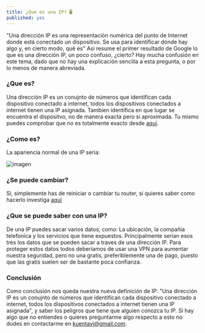 ```yaml
---
title: ¿Que es una IP? 🖥️
published: yes
---
```


"Una dirección IP es una representación numérica del punto de Internet donde está conectado un dispositivo. Se usa para identificar dónde hay algo y, en cierto modo, qué es" Asi resume el primer resultado de Google lo que es una dirección IP, un poco confuso, ¿cierto? Hay mucha confusión en este tema, dado que no hay una explicación sencilla a esta pregunta, o por lo menos de manera abreviada.

### ¿Que es?

Una dirección IP es un conujnto de números que identifican cada dispositivo conectado a internet, todos los dispositivos conectados a internet tienen una IP asignada. Tambien identifica en que lugar se encuentra el dispositvo, no de manera exacta pero si aproximada. Tu mismo puedes comprobar que no es totalmente exacto desde [aquí](https://www.cual-es-mi-ip.net/geolocalizar-ip-mapa).

### ¿Como es?

La apariencia normal de una IP seria: 

![imagen](https://external-content.duckduckgo.com/iu/?u=https%3A%2F%2Fwww.codeproject.com%2FKB%2Fgoogle-cloud%2F1267882%2Fgoogle-my-ip.jpg&f=1&nofb=1&ipt=8b10338451d2c73aeb5a2141a02ef999c6f826c2a539823166498c235750a2ad&ipo=images)

### ¿Se puede cambiar?

Si, simplemente has de reiniciar o cambiar tu router, si quieres saber como hacerlo investiga [aquí](https://es.wikihow.com/cambiar-la-IP-de-mi-PC)

### ¿Que se puede saber con una IP?

De una IP puedes sacar varios datos, como: La ubicación, la compañia telefonica y los servicios que tiene expuestos. Principalmente serian esos tres los datos que se pueden sacar a traves de una dirección IP. Para proteger estos datos todos deberiamos de usar una VPN para aumentar nuestra seguridad, pero no una gratis, preferiblemente una de pago, puesto que las gratis suelen ser de bastante poca confianza.

### Conclusión

Como conclusión nos queda nuestra nueva definición de IP: "Una dirección IP es un conujnto de números que identifican cada dispositivo conectado a internet, todos los dispositivos conectados a internet tienen una IP asignada", y saber los peligros que tiene que alguien conozca tu IP. Si hay algo que no entiendes o quieres preguntarme algo respecto a esto no dudes en contactarme en kuentavj@gmail.com.

